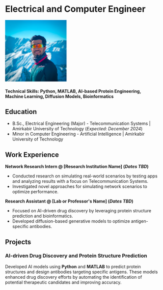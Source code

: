 # Electrical and Computer Engineer

<img src="assets/img/profile.jpg" alt="Profile Picture" width="200"/>

#### Technical Skills: Python, MATLAB, AI-based Protein Engineering, Machine Learning, Diffusion Models, Bioinformatics

## Education
- B.Sc., Electrical Engineering (Major) - Telecommunication Systems | Amirkabir University of Technology (_Expected: December 2024_)
- Minor in Computer Engineering - Artificial Intelligence | Amirkabir University of Technology

## Work Experience
**Network Research Intern @ [Research Institution Name] (_Dates TBD_)**
- Conducted research on simulating real-world scenarios by testing apps and analyzing results with a focus on Telecommunication Systems.
- Investigated novel approaches for simulating network scenarios to optimize performance.

**Research Assistant @ [Lab or Professor's Name] (_Dates TBD_)**
- Focused on AI-driven drug discovery by leveraging protein structure prediction and bioinformatics.
- Developed diffusion-based generative models to optimize antigen-specific antibodies.

## Projects
### AI-driven Drug Discovery and Protein Structure Prediction
Developed AI models using **Python** and **MATLAB** to predict protein structures and design antibodies targeting specific antigens. These models enhanced drug discovery efforts by automating the identification of potential therapeutic candidates and improving accuracy.






